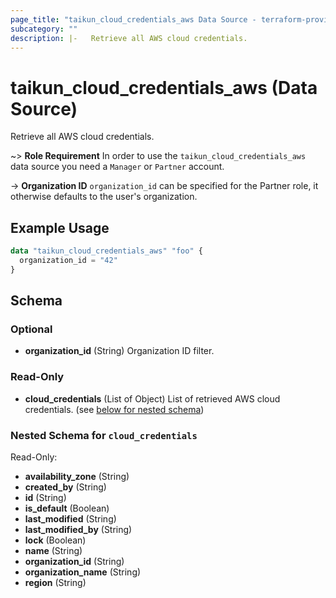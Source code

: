 ```yaml
---
page_title: "taikun_cloud_credentials_aws Data Source - terraform-provider-taikun"
subcategory: ""
description: |-   Retrieve all AWS cloud credentials.
---
```


# taikun_cloud_credentials_aws (Data Source)

Retrieve all AWS cloud credentials.

~> **Role Requirement** In order to use the `taikun_cloud_credentials_aws` data source you need a `Manager` or `Partner` account.

-> **Organization ID** `organization_id` can be specified for the Partner role, it otherwise defaults to the user's organization.

## Example Usage

```terraform
data "taikun_cloud_credentials_aws" "foo" {
  organization_id = "42"
}
```

<!-- schema generated by tfplugindocs -->
## Schema

### Optional

- **organization_id** (String) Organization ID filter.

### Read-Only

- **cloud_credentials** (List of Object) List of retrieved AWS cloud credentials. (see [below for nested schema](#nestedatt--cloud_credentials))

<a id="nestedatt--cloud_credentials"></a>
### Nested Schema for `cloud_credentials`

Read-Only:

- **availability_zone** (String)
- **created_by** (String)
- **id** (String)
- **is_default** (Boolean)
- **last_modified** (String)
- **last_modified_by** (String)
- **lock** (Boolean)
- **name** (String)
- **organization_id** (String)
- **organization_name** (String)
- **region** (String)


